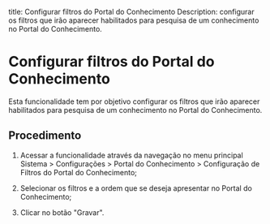 title: Configurar filtros do Portal do Conhecimento
Description: configurar os filtros que irão aparecer habilitados para pesquisa de um conhecimento no Portal do Conhecimento.
# Configurar filtros do Portal do Conhecimento

Esta funcionalidade tem por objetivo configurar os filtros que irão aparecer
habilitados para pesquisa de um conhecimento no Portal do Conhecimento.

Procedimento
----------------

1.  Acessar a funcionalidade através da navegação no menu principal Sistema \>
    Configurações \> Portal do Conhecimento \> Configuração de Filtros do Portal
    do Conhecimento;

2.  Selecionar os filtros e a ordem que se deseja apresentar no
    Portal do Conhecimento;

3.  Clicar no botão "Gravar".


<!-- !!! tip "About"

    <b>Product/Version:</b> CITSmart | 9.00 &nbsp;&nbsp;
    <b>Updated:</b>01/18/2021 – Anna Martins
